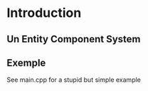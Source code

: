 # Introduction
## Un Entity Component System
## Exemple
See main.cpp for a stupid but simple example
